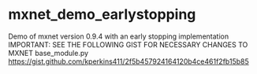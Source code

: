 # mxnet_demo_earlystopping
Demo of mxnet version 0.9.4 with an early stopping implementation
IMPORTANT: SEE THE FOLLOWING GIST FOR NECESSARY CHANGES TO MXNET base_module.py
https://gist.github.com/kperkins411/2f5b457924164120b4ce461f2fb15b85
